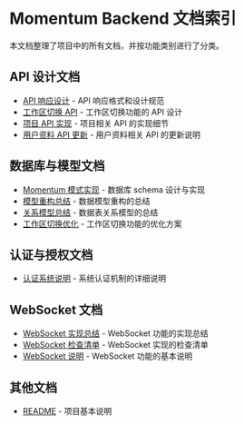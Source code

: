 # Momentum Backend 文档索引

本文档整理了项目中的所有文档，并按功能类别进行了分类。

## API 设计文档

- [API 响应设计](api/API_RESPONSE_DESIGN.md) - API 响应格式和设计规范
- [工作区切换 API](api/WORKSPACE_SWITCHING_API.md) - 工作区切换功能的 API 设计
- [项目 API 实现](api/PROJECT_API_IMPLEMENTATION.md) - 项目相关 API 的实现细节
- [用户资料 API 更新](api/PROFILE_API_UPDATED.md) - 用户资料相关 API 的更新说明

## 数据库与模型文档

- [Momentum 模式实现](database/MOMENTUM_SCHEMA_IMPLEMENTATION.md) - 数据库 schema 设计与实现
- [模型重构总结](database/MODELS_REFACTORING_SUMMARY.md) - 数据模型重构的总结
- [关系模型总结](database/RELATIONSHIP_MODEL_SUMMARY.md) - 数据表关系模型的总结
- [工作区切换优化](database/SWITCH_WORKSPACE_OPTIMIZATION.md) - 工作区切换功能的优化方案

## 认证与授权文档

- [认证系统说明](auth/AUTH_README.md) - 系统认证机制的详细说明

## WebSocket 文档

- [WebSocket 实现总结](websocket/WEBSOCKET_IMPLEMENTATION_SUMMARY.md) - WebSocket 功能的实现总结
- [WebSocket 检查清单](websocket/WEBSOCKET_CHECKLIST.md) - WebSocket 实现的检查清单
- [WebSocket 说明](websocket/WEBSOCKET_README.md) - WebSocket 功能的基本说明

## 其他文档

- [README](README.md) - 项目基本说明